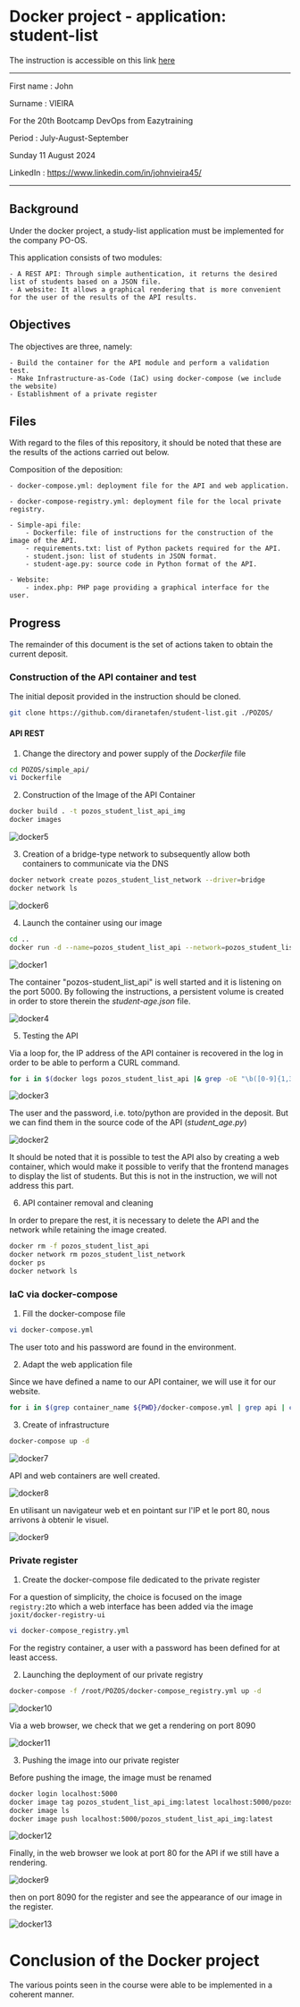 # Docker project - application: student-list

The instruction is accessible on this link [here](https://github.com/diranetafen/student-list.git "here")

------------

First name : John

Surname : VIEIRA

For the 20th Bootcamp DevOps from Eazytraining

Period : July-August-September

Sunday 11 August 2024

LinkedIn : https://www.linkedin.com/in/johnvieira45/


------------

## Background

Under the docker project, a study-list application must be implemented for the company PO-OS.

This application consists of two modules:

    - A REST API: Through simple authentication, it returns the desired list of students based on a JSON file.
    - A website: It allows a graphical rendering that is more convenient for the user of the results of the API results.




## Objectives

The objectives are three, namely:

    - Build the container for the API module and perform a validation test.
    - Make Infrastructure-as-Code (IaC) using docker-compose (we include the website)
    - Establishment of a private register


## Files

With regard to the files of this repository, it should be noted that these are the results of the actions carried out below.

Composition of the deposition:

    - docker-compose.yml: deployment file for the API and web application.

    - docker-compose-registry.yml: deployment file for the local private registry.

    - Simple-api file:
        - Dockerfile: file of instructions for the construction of the image of the API.
        - requirements.txt: list of Python packets required for the API.
        - student.json: list of students in JSON format.
        - student-age.py: source code in Python format of the API.

    - Website:
        - index.php: PHP page providing a graphical interface for the user.


## Progress

The remainder of this document is the set of actions taken to obtain the current deposit.

### Construction of the API container and test

The initial deposit provided in the instruction should be cloned.

```bash
git clone https://github.com/diranetafen/student-list.git ./POZOS/
```

#### API REST

1) Change the directory and power supply of the *Dockerfile* file

```bash
cd POZOS/simple_api/
vi Dockerfile
```



2) Construction of the Image of the API Container

```bash
docker build . -t pozos_student_list_api_img
docker images
```
![docker5](https://github.com/user-attachments/assets/4cede5be-660b-4c91-a1b7-fcf707be1895)

3) Creation of a bridge-type network to subsequently allow both containers to communicate via the DNS

```bash
docker network create pozos_student_list_network --driver=bridge
docker network ls
```

![docker6](https://github.com/user-attachments/assets/7ef416ac-f7fa-4984-9f90-d09467295c03)


4) Launch the container using our image


```bash
cd ..
docker run -d --name=pozos_student_list_api --network=pozos_student_list_network pozos_student_list_api_img
```

![docker1](https://github.com/user-attachments/assets/5d8beca6-09e7-488b-9080-1f5fb2d84ddb)

The container "pozos-student_list_api" is well started and it is listening on the port 5000. By following the instructions, a persistent volume is created in order to store therein the *student-age.json* file.

![docker4](https://github.com/user-attachments/assets/0d2cdeea-e6a0-48b5-9a4b-1015a3e9e87a)



5) Testing the API

Via a loop for, the IP address of the API container is recovered in the log in order to be able to perform a CURL command.

```bash
for i in $(docker logs pozos_student_list_api |& grep -oE "\b([0-9]{1,3}\.){3}[0-9]{1,3}:5000\b" |& uniq); do curl -u toto:python -X GET http://$i/pozos/api/v1.0/get_student_ages; done
```

![docker3](https://github.com/user-attachments/assets/5363153b-f3e7-42f1-887c-a1d17c30babc)

The user and the password, i.e. toto/python are provided in the deposit. But we can find them in the source code of the API (*student_age.py*)


![docker2](https://github.com/user-attachments/assets/d5282497-2ee6-4dcf-b691-7399197bc459)



It should be noted that it is possible to test the API also by creating a web container, which would make it possible to verify that the frontend manages to display the list of students. But this is not in the instruction, we will not address this part.

6) API container removal and cleaning

In order to prepare the rest, it is necessary to delete the API and the network while retaining the image created.


```bash
docker rm -f pozos_student_list_api
docker network rm pozos_student_list_network
docker ps
docker network ls
```




### IaC via docker-compose

1) Fill the docker-compose file

```bash
vi docker-compose.yml
```

The user toto and his password are found in the environment.


2) Adapt the web application file

Since we have defined a name to our API container, we will use it for our website.

```bash
for i in $(grep container_name ${PWD}/docker-compose.yml | grep api | cut -d: -f2); do sed -i "s/<api_ip_or_name:port>/$i:5000/g" ${PWD}/website/index.php ; done
```

3) Create of infrastructure


```bash
docker-compose up -d
```
![docker7](https://github.com/user-attachments/assets/08921e4b-00ff-4f06-8b6a-f9152338444d)

API and web containers are well created.


![docker8](https://github.com/user-attachments/assets/d71d60fd-7e86-4604-9b16-e57f1daa15a3)




En utilisant un navigateur web et en pointant sur l'IP et le port 80, nous arrivons à obtenir le visuel.


![docker9](https://github.com/user-attachments/assets/8c741e86-f01f-4b43-b032-dd4bc620074d)


### Private register


1) Create the docker-compose file dedicated to the private register

For a question of simplicity, the choice is focused on the image `registry:2`to which a web interface has been added via the image `joxit/docker-registry-ui`

```bash
vi docker-compose_registry.yml
```

For the registry container, a user with a password has been defined for at least access.



2) Launching the deployment of our private registry

```bash
docker-compose -f /root/POZOS/docker-compose_registry.yml up -d
```
![docker10](https://github.com/user-attachments/assets/e5341009-43df-444f-8463-80943ad795cc)

Via a web browser, we check that we get a rendering on port 8090

![docker11](https://github.com/user-attachments/assets/592893bb-03b4-45ce-8abf-93f049a1df9c)


3) Pushing the image into our private register

Before pushing the image, the image must be renamed

```bash
docker login localhost:5000
docker image tag pozos_student_list_api_img:latest localhost:5000/pozos_student_list_api_img:latest
docker image ls
docker image push localhost:5000/pozos_student_list_api_img:latest
```

![docker12](https://github.com/user-attachments/assets/fd31c04e-f94d-4178-a199-d52f1f71c1eb)


Finally, in the web browser we look at port 80 for the API if we still have a rendering.


![docker9](https://github.com/user-attachments/assets/fbd8e3d3-ea3d-4065-aa10-4fd1d4d4c6a1)


then on port 8090 for the register and see the appearance of our image in the register.

![docker13](https://github.com/user-attachments/assets/895cd479-6e8d-4da0-baee-bacb59caab93)

# Conclusion of the Docker project

The various points seen in the course were able to be implemented in a coherent manner.
